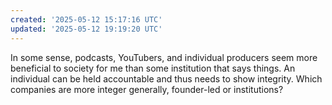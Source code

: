 ```yaml
---
created: '2025-05-12 15:17:16 UTC'
updated: '2025-05-12 19:19:20 UTC'
---
```


In some sense, podcasts, YouTubers, and individual producers seem more beneficial to society for me than some institution that says things. An individual can be held accountable and thus needs to show integrity. Which companies are more integer generally, founder-led or institutions?

